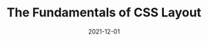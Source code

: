 ---
date: 2021-12-01
publisher: chromiumdev
tags:
  - videos
  - css
  - layout
target_url: https://www.youtube.com/watch?v=yMEjLBKyvEg
title: The Fundamentals of CSS Layout
---